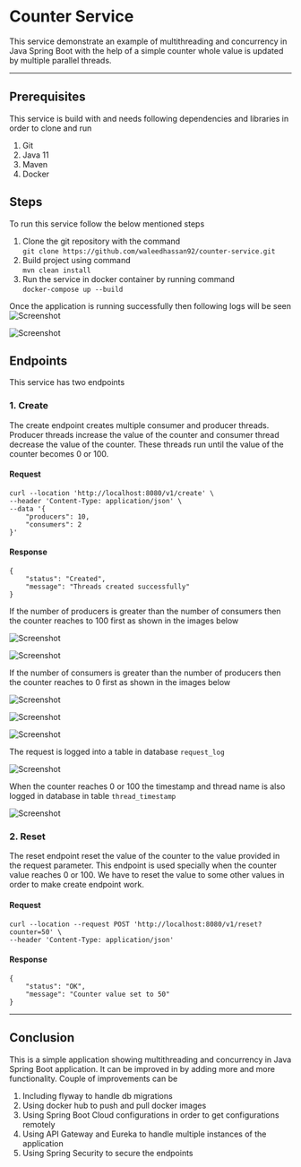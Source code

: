 # Counter Service
This service demonstrate an example of multithreading and concurrency in Java Spring Boot with the help of
a simple counter whole value is updated by multiple parallel threads.

****
## Prerequisites
This service is build with and needs following dependencies and libraries in order to clone and run
1) Git
2) Java 11
3) Maven
4) Docker

## Steps
To run this service follow the below mentioned steps
1) Clone the git repository with the command<br/>
```git clone https://github.com/waleedhassan92/counter-service.git```
2) Build project using command<br/>
```mvn clean install```
3) Run the service in docker container by running command<br/>
```docker-compose up --build```

Once the application is running successfully then following logs will be seen
![Screenshot](screenshots/1.png)

![Screenshot](screenshots/2.png)

## Endpoints
This service has two endpoints
### 1. Create
The create endpoint creates multiple consumer and producer threads. Producer threads increase the value
of the counter and consumer thread decrease the value of the counter. These threads run until the value
of the counter becomes 0 or 100.

#### Request

```
curl --location 'http://localhost:8080/v1/create' \
--header 'Content-Type: application/json' \
--data '{
    "producers": 10,
    "consumers": 2
}'
```
#### Response

```
{
    "status": "Created",
    "message": "Threads created successfully"
}
```

If the number of producers is greater than the number of consumers then the counter reaches to 100 first
as shown in the images below

![Screenshot](screenshots/3.png)

![Screenshot](screenshots/4.png)

If the number of consumers is greater than the number of producers then the counter reaches to 0 first
as shown in the images below

![Screenshot](screenshots/5.png)

![Screenshot](screenshots/6.png)

![Screenshot](screenshots/7.png)

The request is logged into a table in database `request_log`

![Screenshot](screenshots/8.png)

When the counter reaches 0 or 100 the timestamp and thread name is also logged in database in table `thread_timestamp`

![Screenshot](screenshots/9.png)

### 2. Reset
The reset endpoint reset the value of the counter to the value provided in the request parameter. This endpoint
is used specially when the counter value reaches 0 or 100. We have to reset the value to some other values
in order to make create endpoint work.

#### Request

```
curl --location --request POST 'http://localhost:8080/v1/reset?counter=50' \
--header 'Content-Type: application/json'
```

#### Response

```
{
    "status": "OK",
    "message": "Counter value set to 50"
}
```

****

## Conclusion
This is a simple application showing multithreading and concurrency in Java Spring Boot application.
It can be improved in by adding more and more functionality. Couple of improvements can be
1) Including flyway to handle db migrations
2) Using docker hub to push and pull docker images
3) Using Spring Boot Cloud configurations in order to get configurations remotely
4) Using API Gateway and Eureka to handle multiple instances of the application
5) Using Spring Security to secure the endpoints
